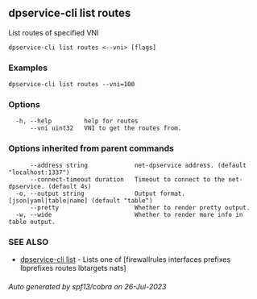 ## dpservice-cli list routes

List routes of specified VNI

```
dpservice-cli list routes <--vni> [flags]
```

### Examples

```
dpservice-cli list routes --vni=100
```

### Options

```
  -h, --help         help for routes
      --vni uint32   VNI to get the routes from.
```

### Options inherited from parent commands

```
      --address string             net-dpservice address. (default "localhost:1337")
      --connect-timeout duration   Timeout to connect to the net-dpservice. (default 4s)
  -o, --output string              Output format. [json|yaml|table|name] (default "table")
      --pretty                     Whether to render pretty output.
  -w, --wide                       Whether to render more info in table output.
```

### SEE ALSO

* [dpservice-cli list](dpservice-cli_list.md)	 - Lists one of [firewallrules interfaces prefixes lbprefixes routes lbtargets nats]

###### Auto generated by spf13/cobra on 26-Jul-2023
